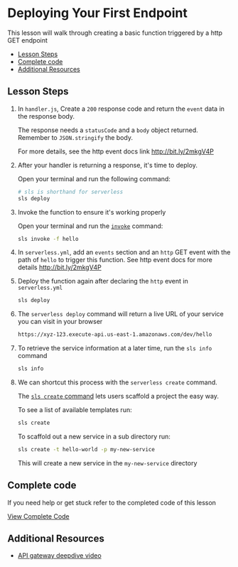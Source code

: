 # Deploying Your First Endpoint

This lesson will walk through creating a basic function triggered by a http GET endpoint

- [Lesson Steps](#lesson-steps)
- [Complete code](#complete-code)
- [Additional Resources](#additional-resources)

## Lesson Steps

1. In `handler.js`, Create a `200` response code and return the `event` data in the response body.

    The response needs a `statusCode` and a `body` object returned. Remember to `JSON.stringify` the body.

    For more details, see the http event docs link http://bit.ly/2mkgV4P

2. After your handler is returning a response, it's time to deploy.

    Open your terminal and run the following command:

    ```bash
    # sls is shorthand for serverless
    sls deploy
    ```

3. Invoke the function to ensure it's working properly

    Open your terminal and run the [`invoke`](http://bit.ly/2FjBrf3) command:

    ```bash
    sls invoke -f hello
    ```

4. In `serverless.yml`, add an `events` section and an `http` GET event with the path of `hello` to trigger this function. See http event docs for more details http://bit.ly/2mkgV4P

5. Deploy the function again after declaring the `http` event in `serverless.yml`

    ```bash
    sls deploy
    ```

6. The `serverless deploy` command will return a live URL of your service you can visit in your browser

    ```bash
    https://xyz-123.execute-api.us-east-1.amazonaws.com/dev/hello
    ```

7. To retrieve the service information at a later time, run the `sls info` command

    ```bash
    sls info
    ```

8. We can shortcut this process with the `serverless create` command.

    The [`sls create` command](http://bit.ly/2G8q86G) lets users scaffold a project the easy way.

    To see a list of available templates run:

    ```bash
    sls create
    ```

    To scaffold out a new service in a sub directory run:

    ```bash
    sls create -t hello-world -p my-new-service
    ```

    This will create a new service in the `my-new-service` directory








## Complete code

If you need help or get stuck refer to the completed code of this lesson

[View Complete Code](https://github.com/DavidWells/serverless-workshop/tree/master/lessons-code-complete/core-concepts/1-http-hello-world)

## Additional Resources

- [API gateway deepdive video](https://www.twitch.tv/videos/408651893?t=00h03m34s)
